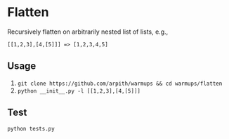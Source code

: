 # Flatten
Recursively flatten on arbitrarily nested list of lists, e.g.,

`[[1,2,3],[4,[5]]] => [1,2,3,4,5]`

## Usage 
1. `git clone https://github.com/arpith/warmups && cd warmups/flatten`
2. `python __init__.py -l [[1,2,3],[4,[5]]]`

## Test
`python tests.py`

